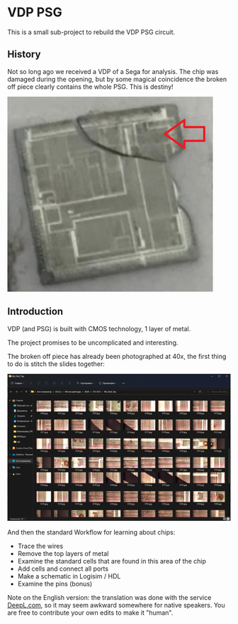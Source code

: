 # VDP PSG

This is a small sub-project to rebuild the VDP PSG circuit.

## History

Not so long ago we received a VDP of a Sega for analysis. The chip was damaged during the opening, but by some magical coincidence the broken off piece clearly contains the whole PSG. This is destiny!

![vdp-damaged-chip](../imgstore/vdp-damaged-chip.png)

## Introduction

VDP (and PSG) is built with CMOS technology, 1 layer of metal.

The project promises to be uncomplicated and interesting.

The broken off piece has already been photographed at 40x, the first thing to do is stitch the slides together:

![vdp-slides](../imgstore/vdp-slides.png)

And then the standard Workflow for learning about chips:
- Trace the wires
- Remove the top layers of metal
- Examine the standard cells that are found in this area of the chip
- Add cells and connect all ports
- Make a schematic in Logisim / HDL
- Examine the pins (bonus)

Note on the English version: the translation was done with the service [DeepL.com](http://DeepL.com), so it may seem awkward somewhere for native speakers. You are free to contribute your own edits to make it "human".
